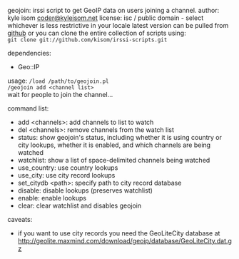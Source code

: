 geojoin: irssi script to get GeoIP data on users joining a channel.
author: kyle isom <coder@kyleisom.net> 
license: isc / public domain - select whichever is less restrictive in your locale
latest version can be pulled from 
[github](https://github.com/kisom/irssi-scripts/tree/master/geojoin)
or you can clone the entire collection of scripts using:    
`git clone git://github.com/kisom/irssi-scripts.git`

dependencies:
* Geo::IP

usage:
`/load /path/to/geojoin.pl`    
`/geojoin add <channel list>`    
wait for people to join the channel...    

command list:
* add \<channels\>: add channels to list to watch
* del \<channels\>: remove channels from the watch list
* status: show geojoin's status, including whether it is using country or city 
lookups, whether it is enabled, and which channels are being watched
* watchlist: show a list of space-delimited channels being watched
* use_country: use country lookups
* use_city: use city record lookups
* set_citydb \<path\>: specify path to city record database    
* disable: disable lookups (preserves watchlist)
* enable: enable lookups
* clear: clear watchlist and disables geojoin

caveats:
* if you want to use city records you need the GeoLiteCity database at
<http://geolite.maxmind.com/download/geoip/database/GeoLiteCity.dat.gz>

